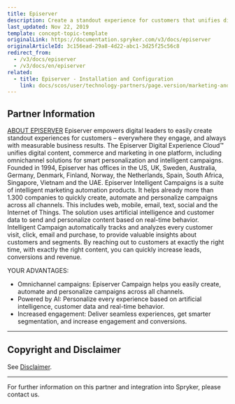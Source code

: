 ```yaml
---
title: Episerver
description: Create a standout experience for customers that unifies digital content, commerce, and marketing in one platform, including omnichannel solutions for smart personalization and intelligent campaigns by integrating Episerver into Spryker Commerce OS.
last_updated: Nov 22, 2019
template: concept-topic-template
originalLink: https://documentation.spryker.com/v3/docs/episerver
originalArticleId: 3c156ead-29a8-4d22-abc1-3d25f25c56c8
redirect_from:
  - /v3/docs/episerver
  - /v3/docs/en/episerver
related:
  - title: Episerver - Installation and Configuration
    link: docs/scos/user/technology-partners/page.version/marketing-and-conversion/customer-communication/episerver/installing-and-configuring-episerver.html
---
```


## Partner Information
[ABOUT EPISERVER](https://www.episerver.com/)
Episerver empowers digital leaders to easily create standout experiences for customers – everywhere they engage, and always with measurable business results. The Episerver Digital Experience Cloud™ unifies digital content, commerce and marketing in one platform, including omnichannel solutions for smart personalization and intelligent campaigns. Founded in 1994, Episerver has offices in the US, UK, Sweden, Australia, Germany, Denmark, Finland, Norway, the Netherlands, Spain, South Africa, Singapore, Vietnam and the UAE.
Episerver Intelligent Campaigns is a suite of intelligent marketing automation products. It helps already more than 1.300 companies to quickly create, automate and personalize campaigns across all channels. This includes web, mobile, email, text, social and the Internet of Things. The solution uses artificial intelligence and customer data to send and personalize content based on real-time behavior. Intelligent Campaign automatically tracks and analyzes every customer visit, click, email and purchase, to provide valuable insights about customers and segments. By reaching out to customers at exactly the right time, with exactly the right content, you can quickly increase leads, conversions and revenue.

YOUR ADVANTAGES:

* Omnichannel campaigns: Episerver Campaign helps you easily create, automate and personalize campaigns across all channels.
* Powered by AI: Personalize every experience based on artificial intelligence, customer data and real-time behavior.
* Increased engagement: Deliver seamless experiences, get smarter segmentation, and increase engagement and conversions.

---

## Copyright and Disclaimer

See [Disclaimer](https://github.com/spryker/spryker-documentation).

---
For further information on this partner and integration into Spryker, please contact us.

<div class="hubspot-forms hubspot-forms--docs">
<div class="hubspot-form" id="hubspot-partners-1">
            <div class="script-embed" data-code="
                                            hbspt.forms.create({
				                                portalId: '2770802',
				                                formId: '163e11fb-e833-4638-86ae-a2ca4b929a41',
              	                                onFormReady: function() {
              		                                const hbsptInit = new CustomEvent('hbsptInit', {bubbles: true});
              		                                document.querySelector('#hubspot-partners-1').dispatchEvent(hbsptInit);
              	                                }
				                            });
            "></div>
</div>
</div>

